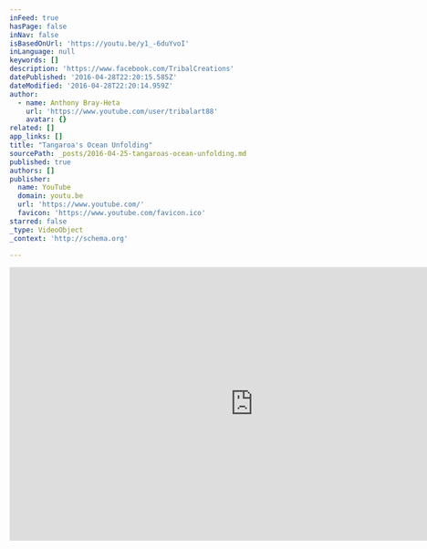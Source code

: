 ```yaml
---
inFeed: true
hasPage: false
inNav: false
isBasedOnUrl: 'https://youtu.be/y1_-6duYvoI'
inLanguage: null
keywords: []
description: 'https://www.facebook.com/TribalCreations'
datePublished: '2016-04-28T22:20:15.585Z'
dateModified: '2016-04-28T22:20:14.959Z'
author:
  - name: Anthony Bray-Heta
    url: 'https://www.youtube.com/user/tribalart88'
    avatar: {}
related: []
app_links: []
title: "Tangaroa's Ocean Unfolding"
sourcePath: _posts/2016-04-25-tangaroas-ocean-unfolding.md
published: true
authors: []
publisher:
  name: YouTube
  domain: youtu.be
  url: 'https://www.youtube.com/'
  favicon: 'https://www.youtube.com/favicon.ico'
starred: false
_type: VideoObject
_context: 'http://schema.org'

---
```

<iframe src="https://cdn.embedly.com/widgets/media.html?src=https%3A%2F%2Fwww.youtube.com%2Fembed%2Fy1_-6duYvoI%3Ffeature%3Doembed&amp;url=https%3A%2F%2Fwww.youtube.com%2Fwatch%3Fv%3Dy1_-6duYvoI%26feature%3Dyoutu.be&amp;image=https%3A%2F%2Fi.ytimg.com%2Fvi%2Fy1_-6duYvoI%2Fhqdefault.jpg&amp;key=b7d04c9b404c499eba89ee7072e1c4f7&amp;type=text%2Fhtml&amp;schema=youtube" width="854" height="480" scrolling="no" frameborder="0" allowfullscreen="" style=""></iframe>